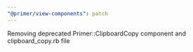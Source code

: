```yaml
---
"@primer/view-components": patch
---
```


Removing deprecated Primer::ClipboardCopy component and clipboard_copy.rb file
